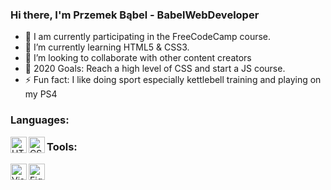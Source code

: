 ### Hi there, I'm Przemek Bąbel - BabelWebDeveloper

- 💼 I am currently participating in the FreeCodeCamp course.
- 🎯 I’m currently learning HTML5 & CSS3.
- 👯 I’m looking to collaborate with other content creators
- 🥅 2020 Goals: Reach a high level of CSS and start a JS course.
- ⚡ Fun fact: I like doing sport especially kettlebell training and playing on my PS4

### Languages:


<img align="left" alt="HTML" width="26px" src="https://raw.githubusercontent.com/BabelWebDeveloper/BabelWebDeveloper/master/img/html.png"/>
<img align="left" alt="CSS" width="26px" src="https://raw.githubusercontent.com/BabelWebDeveloper/BabelWebDeveloper/master/img/css.png"/>

### Tools:


<img align="left" alt="Visual Studio Code" width="26px" src="https://raw.githubusercontent.com/BabelWebDeveloper/BabelWebDeveloper/master/img/vsc.jpg"/>
<img align="left" alt="Figma" width="26px" src="https://raw.githubusercontent.com/BabelWebDeveloper/BabelWebDeveloper/master/img/figma.png"/>

